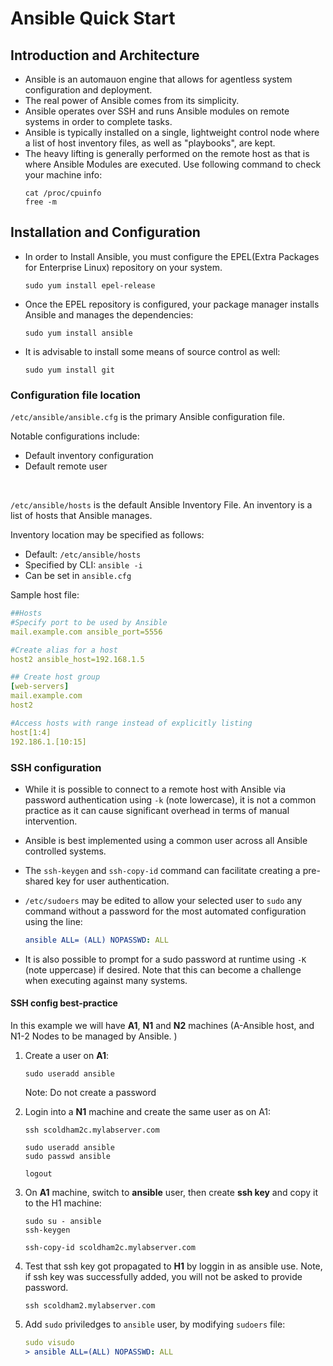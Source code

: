 # Ansible Quick Start

## Introduction and Architecture
- Ansible is an automauon engine that allows for agentless system configuration and deployment.
- The real power of Ansible comes from its simplicity.
- Ansible operates over SSH and runs Ansible modules on remote systems in order to complete tasks.
- Ansible is typically installed on a single, lightweight control node where a list of host inventory files, as well as "playbooks", are kept.
- The heavy lifting is generally performed on the remote host as that is where Ansible Modules are executed.
    Use following command to check your machine info:
    ```shell
    cat /proc/cpuinfo
    free -m
    ```

## Installation and Configuration

- In order to Install Ansible, you must configure the EPEL(Extra Packages for Enterprise Linux) repository on your system.
    ```shell
    sudo yum install epel-release
    ```

- Once the EPEL repository is configured, your package manager installs Ansible and manages the
dependencies:
    ```shell
    sudo yum install ansible
    ```
- It is advisable to install some means of source
control as well:
    ```shell
    sudo yum install git
    ```

### Configuration file location
`/etc/ansible/ansible.cfg` is the primary Ansible configuration file.

Notable configurations include:
- Default inventory configuration
- Default remote user

<br>

`/etc/ansible/hosts` is the default Ansible Inventory File.
An inventory is a list of hosts that Ansible manages.

Inventory location may be specified as follows:
- Default: `/etc/ansible/hosts`
- Specified by CLI: `ansible -i`
- Can be set in `ansible.cfg`


Sample host file:
```yaml
##Hosts
#Specify port to be used by Ansible
mail.example.com ansible_port=5556

#Create alias for a host
host2 ansible_host=192.168.1.5

## Create host group
[web-servers]
mail.example.com
host2

#Access hosts with range instead of explicitly listing
host[1:4]
192.186.1.[10:15]
```


### SSH configuration

- While it is possible to connect to a remote host with Ansible via password authentication using `-k` (note lowercase), it is not a common practice as it can cause significant overhead in terms of manual intervention.

- Ansible is best implemented using a common user across all Ansible controlled systems.

- The `ssh-keygen` and `ssh-copy-id` command can facilitate creating a pre-shared key for user authentication.

- `/etc/sudoers` may be edited to allow your selected user to `sudo` any command without a password for the most automated configuration using the line:
    ```yaml
    ansible ALL= (ALL) NOPASSWD: ALL
    ```

- It is also possible to prompt for a sudo password at runtime using `-K` (note uppercase) if desired. Note that this can become a challenge when executing against many systems.

#### SSH config best-practice
In this example we will have **A1**, **N1** and **N2** machines (A-Ansible host, and N1-2 Nodes to be managed by Ansible. )

1. Create a user on **A1**:
    ```shell
    sudo useradd ansible
    ```
    Note: Do not create a password

2. Login into a **N1** machine and create the same user as on A1:

    ```shell
    ssh scoldham2c.mylabserver.com

    sudo useradd ansible
    sudo passwd ansible

    logout
    ```

3. On **A1** machine, switch to **ansible** user, then create **ssh key** and copy it to the H1 machine:

    ```shell
    sudo su - ansible
    ssh-keygen

    ssh-copy-id scoldham2c.mylabserver.com
    ```

4. Test that ssh key got propagated to **H1** by loggin in as ansible use. Note, if ssh key was successfully added, you will not be asked to provide password. 

    ```shell
    ssh scoldham2.mylabserver.com
    ```

5. Add `sudo` priviledges to `ansible` user, by modifying `sudoers` file:

    ```yaml
    sudo visudo
    > ansible ALL=(ALL) NOPASSWD: ALL
    ```
